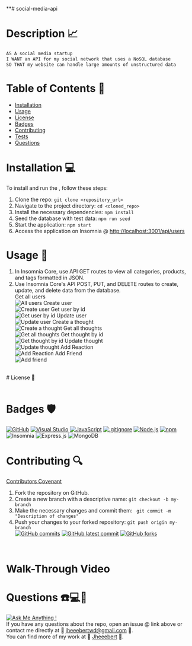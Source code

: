 **# social-media-api

# Description 📈
```md
AS A social media startup
I WANT an API for my social network that uses a NoSQL database
SO THAT my website can handle large amounts of unstructured data
```
# Table of Contents 📓
  - [Installation](#installation)  
  - [Usage](#usage) 
  - [License](#license) 
  - [Badges](#badges) 
  - [Contributing](#contributing) 
  - [Tests](#tests) 
  - [Questions](#questions)
 
# Installation 💻
To install and run the , follow these steps: <br>

1. Clone the repo: `git clone <repository_url>`
2. Navigate to the project directory: `cd <cloned_repo>`
3. Install the necessary dependencies: `npm install`
4. Seed the database with test data: `npm run seed`
5. Start the application: `npm start`
6. Access the application on Insomnia @ [http://localhost:3001/api/users](http://localhost:3001/api/thoughts)
# Usage 📎
1. In Insomnia Core, use API GET routes to view all categories, products, and tags formatted in JSON.
2. Use Insomnia Core's API POST, PUT, and DELETE routes to create, update, and delete data from the database. <br>
Get all users <br>
![All users](/assets/images/)
Create user <br>
![Create user](/assets/images)
Get user by id <br>
![Get user by id](/assets/images)
Update user <br>
![Update user](/assets/images)
Create a thought <br>
![Create a thought](/assets/images)
Get all thoughts <br>
![Get all thoughts](/assets/images)
Get thought by id <br>
![Get thought by id](/assets/images)
Update thought <br>
![Update thought](/assets/images)
Add Reaction <br>
![Add Reaction](/assets/images)
Add Friend <br>
![Add friend](/assets/images)
<br>
# License 📂
   <br> 
   <br> 

# Badges 🛡️
[![GitHub](https://img.shields.io/badge/--181717?logo=github&logoColor=ffffff)](https://github.com/)
[![Visual Studio](https://badgen.net/badge/icon/visualstudio?icon=visualstudio&label)](https://visualstudio.microsoft.com)
[![JavaScript](https://badgen.net/badge/icon/javascript?icon=javascript&label)](https://www.javascript.com/)
[![.gitignore](https://badgen.net/badge/icon/git?icon=git&label)](https://git-scm.com/doc)
[![Node.js](https://badgen.net/badge/icon/nodejs?icon=nodejs&label)](https://nodejs.org/)
[![npm](https://badgen.net/badge/icon/npm?icon=npm&label)](https://npmjs.com/)
![Insomnia](https://img.shields.io/badge/Insomnia-black?style=for-the-badge&logo=insomnia&logoColor=5849BE)
![Express.js](https://img.shields.io/badge/express.js-%23404d59.svg?style=for-the-badge&logo=express&logoColor=%2361DAFB)
![MongoDB](https://img.shields.io/badge/MongoDB-%234ea94b.svg?style=for-the-badge&logo=mongodb&logoColor=white)
# Contributing 🔍
  [Contributors Covenant](https://www.contributor-covenant.org/) <br>
1. Fork the repository on GitHub.
2. Create a new branch with a descriptive name: `git checkout -b my-branch`
3. Make the necessary changes and commit them: ` git commit -m "Description of changes"`
4. Push your changes to your forked repository: `git push origin my-branch` <br>
[![GitHub commits](https://badgen.net/github/commits/Jheeebert/social-media-api)](https://GitHub.com/Jheeebert/social-media-api/commit/)
[![GitHub latest commit](https://badgen.net/github/last-commit/Jheeebert/social-media-api)](https://GitHub.com/Jheeebert/social-media-api/commit/)
[![GitHub forks](https://img.shields.io/github/forks/Jheeebert/social-media-api.svg?style=social&label=Fork&maxAge=2592000)](https://GitHub.com/Jheeebert/social-media-api/network/)
  <br>

# Walk-Through Video

# Questions ☎️💻📱
[![Ask Me Anything !](https://img.shields.io/badge/Ask%20me-anything-1abc9c.svg)](https://GitHub.com/Jheeebert/social-media-api) <br>
  If you have any questions about the repo, open an issue @ link above or contact me directly at 📧 jheeebertwd@gmail.com 📧. <br>
  You can find more of my work at 🔖 [Jheeebert][def] 🔖. 

[def]: https://github.com/Jheeebert/**